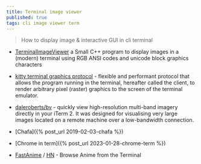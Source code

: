 ```yaml
---
title: Terminal image viewer
published: true
tags: cli image viewer term
---
```

> How to display image & interactive GUI in cli terminal

- [TerminalImageViewer](https://github.com/stefanhaustein/TerminalImageViewer) a Small C++ program to display images in a (modern) terminal using RGB ANSI codes and unicode block graphics characters

- [kitty terminal graphics protocol](https://sw.kovidgoyal.net/kitty/graphics-protocol.html) -  flexible and performant protocol that allows the program running in the terminal, hereafter called the client, to render arbitrary pixel (raster) graphics to the screen of the terminal emulator.

- [daleroberts/bv](https://github.com/daleroberts/bv) - quickly view high-resolution multi-band imagery directly in your iTerm 2. It was designed for visualising very large images located on a remote machine over a low-bandwidth connection.

- [Chafa]({% post_url 2019-02-03-chafa %})

- [Chrome in term]({% post_url 2023-01-28-chrome-term %})

- [FastAnime](https://github.com/Benexl/FastAnime?tab=readme-ov-file#fastanime) / [HN](https://news.ycombinator.com/item?id=42828459) - Browse Anime from the Terminal 